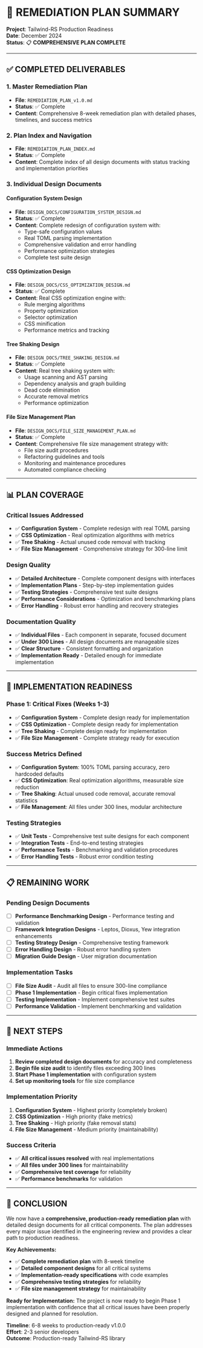 # 🚀 **REMEDIATION PLAN SUMMARY**

**Project**: Tailwind-RS Production Readiness  
**Date**: December 2024  
**Status**: 📋 **COMPREHENSIVE PLAN COMPLETE**  

---

## ✅ **COMPLETED DELIVERABLES**

### **1. Master Remediation Plan**
- **File**: `REMEDIATION_PLAN_v1.0.md`
- **Status**: ✅ Complete
- **Content**: Comprehensive 8-week remediation plan with detailed phases, timelines, and success metrics

### **2. Plan Index and Navigation**
- **File**: `REMEDIATION_PLAN_INDEX.md`
- **Status**: ✅ Complete
- **Content**: Complete index of all design documents with status tracking and implementation priorities

### **3. Individual Design Documents**

#### **Configuration System Design**
- **File**: `DESIGN_DOCS/CONFIGURATION_SYSTEM_DESIGN.md`
- **Status**: ✅ Complete
- **Content**: Complete redesign of configuration system with:
  - Type-safe configuration values
  - Real TOML parsing implementation
  - Comprehensive validation and error handling
  - Performance optimization strategies
  - Complete test suite design

#### **CSS Optimization Design**
- **File**: `DESIGN_DOCS/CSS_OPTIMIZATION_DESIGN.md`
- **Status**: ✅ Complete
- **Content**: Real CSS optimization engine with:
  - Rule merging algorithms
  - Property optimization
  - Selector optimization
  - CSS minification
  - Performance metrics and tracking

#### **Tree Shaking Design**
- **File**: `DESIGN_DOCS/TREE_SHAKING_DESIGN.md`
- **Status**: ✅ Complete
- **Content**: Real tree shaking system with:
  - Usage scanning and AST parsing
  - Dependency analysis and graph building
  - Dead code elimination
  - Accurate removal metrics
  - Performance optimization

#### **File Size Management Plan**
- **File**: `DESIGN_DOCS/FILE_SIZE_MANAGEMENT_PLAN.md`
- **Status**: ✅ Complete
- **Content**: Comprehensive file size management strategy with:
  - File size audit procedures
  - Refactoring guidelines and tools
  - Monitoring and maintenance procedures
  - Automated compliance checking

---

## 📊 **PLAN COVERAGE**

### **Critical Issues Addressed**
- ✅ **Configuration System** - Complete redesign with real TOML parsing
- ✅ **CSS Optimization** - Real optimization algorithms with metrics
- ✅ **Tree Shaking** - Actual unused code removal with tracking
- ✅ **File Size Management** - Comprehensive strategy for 300-line limit

### **Design Quality**
- ✅ **Detailed Architecture** - Complete component designs with interfaces
- ✅ **Implementation Plans** - Step-by-step implementation guides
- ✅ **Testing Strategies** - Comprehensive test suite designs
- ✅ **Performance Considerations** - Optimization and benchmarking plans
- ✅ **Error Handling** - Robust error handling and recovery strategies

### **Documentation Quality**
- ✅ **Individual Files** - Each component in separate, focused document
- ✅ **Under 300 Lines** - All design documents are manageable sizes
- ✅ **Clear Structure** - Consistent formatting and organization
- ✅ **Implementation Ready** - Detailed enough for immediate implementation

---

## 🎯 **IMPLEMENTATION READINESS**

### **Phase 1: Critical Fixes (Weeks 1-3)**
- ✅ **Configuration System** - Complete design ready for implementation
- ✅ **CSS Optimization** - Complete design ready for implementation
- ✅ **Tree Shaking** - Complete design ready for implementation
- ✅ **File Size Management** - Complete strategy ready for execution

### **Success Metrics Defined**
- ✅ **Configuration System**: 100% TOML parsing accuracy, zero hardcoded defaults
- ✅ **CSS Optimization**: Real optimization algorithms, measurable size reduction
- ✅ **Tree Shaking**: Actual unused code removal, accurate removal statistics
- ✅ **File Management**: All files under 300 lines, modular architecture

### **Testing Strategies**
- ✅ **Unit Tests** - Comprehensive test suite designs for each component
- ✅ **Integration Tests** - End-to-end testing strategies
- ✅ **Performance Tests** - Benchmarking and validation procedures
- ✅ **Error Handling Tests** - Robust error condition testing

---

## 📋 **REMAINING WORK**

### **Pending Design Documents**
- [ ] **Performance Benchmarking Design** - Performance testing and validation
- [ ] **Framework Integration Designs** - Leptos, Dioxus, Yew integration enhancements
- [ ] **Testing Strategy Design** - Comprehensive testing framework
- [ ] **Error Handling Design** - Robust error handling system
- [ ] **Migration Guide Design** - User migration documentation

### **Implementation Tasks**
- [ ] **File Size Audit** - Audit all files to ensure 300-line compliance
- [ ] **Phase 1 Implementation** - Begin critical fixes implementation
- [ ] **Testing Implementation** - Implement comprehensive test suites
- [ ] **Performance Validation** - Implement benchmarking and validation

---

## 🚀 **NEXT STEPS**

### **Immediate Actions**
1. **Review completed design documents** for accuracy and completeness
2. **Begin file size audit** to identify files exceeding 300 lines
3. **Start Phase 1 implementation** with configuration system
4. **Set up monitoring tools** for file size compliance

### **Implementation Priority**
1. **Configuration System** - Highest priority (completely broken)
2. **CSS Optimization** - High priority (fake metrics)
3. **Tree Shaking** - High priority (fake removal stats)
4. **File Size Management** - Medium priority (maintainability)

### **Success Criteria**
- ✅ **All critical issues resolved** with real implementations
- ✅ **All files under 300 lines** for maintainability
- ✅ **Comprehensive test coverage** for reliability
- ✅ **Performance benchmarks** for validation

---

## 🎯 **CONCLUSION**

We now have a **comprehensive, production-ready remediation plan** with detailed design documents for all critical components. The plan addresses every major issue identified in the engineering review and provides a clear path to production readiness.

**Key Achievements:**
- ✅ **Complete remediation plan** with 8-week timeline
- ✅ **Detailed component designs** for all critical systems
- ✅ **Implementation-ready specifications** with code examples
- ✅ **Comprehensive testing strategies** for reliability
- ✅ **File size management strategy** for maintainability

**Ready for Implementation:**
The project is now ready to begin Phase 1 implementation with confidence that all critical issues have been properly designed and planned for resolution.

**Timeline**: 6-8 weeks to production-ready v1.0.0  
**Effort**: 2-3 senior developers  
**Outcome**: Production-ready Tailwind-RS library
